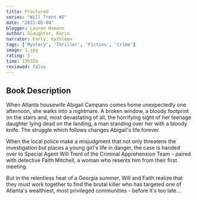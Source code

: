 ```yaml
---
title: Fractured
series: "Will Trent #2"
date: "2022-05-04"
blogger: Lauren Hamann
author: Slaughter, Karin
narrator: Early, Kathleen
tags: ['Mystery', 'Thriller', 'Fiction', 'Crime']
image: 1.jpg
rating: 3
time: 13h32m
reviewed: false
---
```



## Book Description

When Atlanta housewife Abigail Campano comes home unexpectedly one afternoon, she walks into a nightmare. A broken window, a bloody footprint on the stairs and, most devastating of all, the horrifying sight of her teenage daughter lying dead on the landing, a man standing over her with a bloody knife. The struggle which follows changes Abigail's life forever.

When the local police make a misjudgment that not only threatens the investigation but places a young girl's life in danger, the case is handed over to Special Agent Will Trent of the Criminal Apprehension Team - paired with detective Faith Mitchell, a woman who resents him from their first meeting.

But in the relentless heat of a Georgia summer, Will and Faith realize that they must work together to find the brutal killer who has targeted one of Atlanta's wealthiest, most privileged communities - before it's too late...